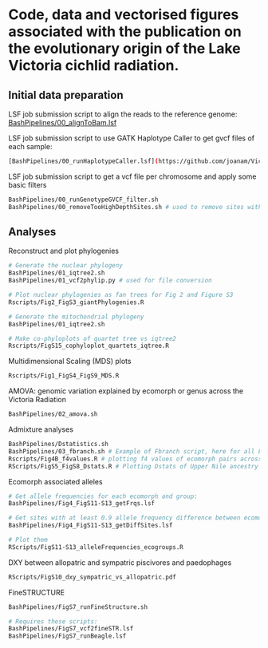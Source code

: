 # Code, data and vectorised figures associated with the publication on the evolutionary origin of the Lake Victoria cichlid radiation.

## Initial data preparation
LSF job submission script to align the reads to the reference genome:
[BashPipelines/00_alignToBam.lsf](https://github.com/joanam/VictoriaRegionSuperflock/blob/main/BashPipelines/00_alignToBam.lsf)

LSF job submission script to use GATK Haplotype Caller to get gvcf files of each sample:
```sh
[BashPipelines/00_runHaplotypeCaller.lsf](https://github.com/joanam/VictoriaRegionSuperflock/blob/main/BashPipelines/00_runHaplotypeCaller.lsf)
```
LSF job submission script to get a vcf file per chromosome and apply some basic filters
```sh
BashPipelines/00_runGenotypeGVCF_filter.sh
BashPipelines/00_removeTooHighDepthSites.sh # used to remove sites with too high sequencing depth, indicative of paralogous regions collapsed in the reference
```

## Analyses
Reconstruct and plot phylogenies 
```sh
# Generate the nuclear phylogeny
BashPipelines/01_iqtree2.sh
BashPipelines/01_vcf2phylip.py # used for file conversion

# Plot nuclear phylogenies as fan trees for Fig 2 and Figure S3
Rscripts/Fig2_FigS3_giantPhylogenies.R

# Generate the mitochondrial phylogeny
BashPipelines/01_iqtree2.sh

# Make co-phyloplots of quartet tree vs iqtree2
Rscripts/FigS15_cophyloplot_quartets_iqtree.R
```

Multidimensional Scaling (MDS) plots
```sh
Rscripts/Fig1_FigS4_FigS9_MDS.R
```

AMOVA: genomic variation explained by ecomorph or genus across the Victoria Radiation
```sh
BashPipelines/02_amova.sh
```

Admixture analyses
```sh
BashPipelines/Dstatistics.sh
BashPipelines/03_fbranch.sh # Example of Fbranch script, here for all LVRS and outgroups
Rscripts/Fig4B_f4values.R # plotting f4 values of ecomorph pairs across lakes
RScripts/FigS5_FigS8_Dstats.R # Plotting Dstats of Upper Nile ancestry in the LVRS and Western Lakes in the Victoria Radiation

```

Ecomorph associated alleles
```sh
# Get allele frequencies for each ecomorph and group:
BashPipelines/Fig4_FigS11-S13_getFrqs.lsf

# Get sites with at least 0.9 allele frequency difference between ecomorph and all other Victoria Radiation cichlids
BashPipelines/Fig4_FigS11-S13_getDiffSites.lsf

# Plot them
RScripts/FigS11-S13_alleleFrequencies_ecogroups.R
```

DXY between allopatric and sympatric piscivores and paedophages
```sh
RScripts/FigS10_dxy_sympatric_vs_allopatric.pdf
```

FineSTRUCTURE
```sh
BashPipelines/FigS7_runFineStructure.sh

# Requires these scripts:
BashPipelines/FigS7_vcf2fineSTR.lsf
BashPipelines/FigS7_runBeagle.lsf
```

